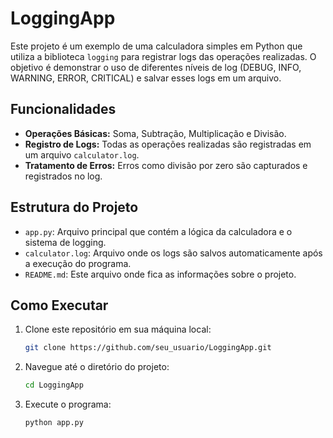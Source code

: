 # LoggingApp

Este projeto é um exemplo de uma calculadora simples em Python que utiliza a biblioteca `logging` para registrar logs das operações realizadas. O objetivo é demonstrar o uso de diferentes níveis de log (DEBUG, INFO, WARNING, ERROR, CRITICAL) e salvar esses logs em um arquivo.

## Funcionalidades

- **Operações Básicas:** Soma, Subtração, Multiplicação e Divisão.
- **Registro de Logs:** Todas as operações realizadas são registradas em um arquivo `calculator.log`.
- **Tratamento de Erros:** Erros como divisão por zero são capturados e registrados no log.

## Estrutura do Projeto

- `app.py`: Arquivo principal que contém a lógica da calculadora e o sistema de logging.
- `calculator.log`: Arquivo onde os logs são salvos automaticamente após a execução do programa.
- `README.md`: Este arquivo onde fica as informações sobre o projeto.

## Como Executar

1. Clone este repositório em sua máquina local:

   ```bash
   git clone https://github.com/seu_usuario/LoggingApp.git

2. Navegue até o diretório do projeto:

    ```bash
    cd LoggingApp

3. Execute o programa:

    ```bash
    python app.py
